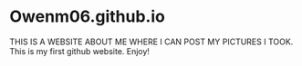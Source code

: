# Owenm06.github.io
THIS IS A WEBSITE ABOUT ME WHERE I CAN POST MY PICTURES I TOOK.
This is my first github website.
Enjoy!
